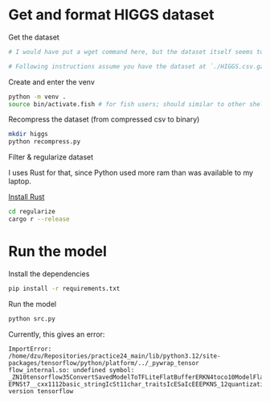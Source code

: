 # Get and format HIGGS dataset

Get the dataset
```sh
# I would have put a wget command here, but the dataset itself seems to not be available anymore

# Following instructions assume you have the dataset at `./HIGGS.csv.gz`
```

Create and enter the venv
```sh
python -m venv .
source bin/activate.fish # for fish users; should similar to other shells
```

Recompress the dataset (from compressed csv to binary)
```sh
mkdir higgs
python recompress.py
```

Filter & regularize dataset

I uses Rust for that, since Python used more ram than was available to my laptop.

[Install Rust](https://doc.rust-lang.org/cargo/getting-started/installation.html)
```sh
cd regularize
cargo r --release
```

# Run the model

Install the dependencies
```sh
pip install -r requirements.txt
```

Run the model
```sh
python src.py
```

Currently, this gives an error:
```
ImportError: /home/dzu/Repositories/practice24_main/lib/python3.12/site-packages/tensorflow/python/platform/../_pywrap_tensor
flow_internal.so: undefined symbol: _ZN10tensorflow35ConvertSavedModelToTFLiteFlatBufferERKN4toco10ModelFlagsERNS0_9TocoFlags
EPNSt7__cxx1112basic_stringIcSt11char_traitsIcESaIcEEEPKNS_12quantization17PyFunctionLibraryE, version tensorflow
```
